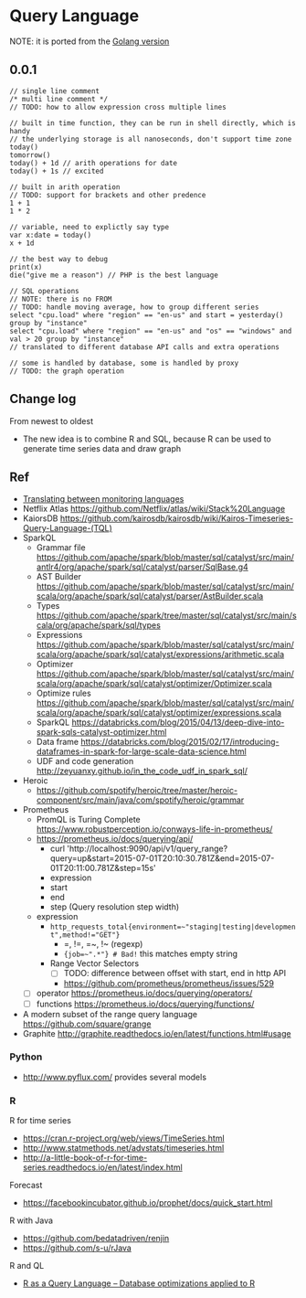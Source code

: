 # Query Language

NOTE: it is ported from the [Golang version](https://github.com/xephonhq/tsdb-ql/blob/master/doc/spec-draft/query_language.md)

## 0.0.1

````
// single line comment
/* multi line comment */
// TODO: how to allow expression cross multiple lines

// built in time function, they can be run in shell directly, which is handy
// the underlying storage is all nanoseconds, don't support time zone
today()
tomorrow()
today() + 1d // arith operations for date
today() + 1s // excited

// built in arith operation
// TODO: support for brackets and other predence
1 + 1
1 * 2

// variable, need to explictly say type
var x:date = today()
x + 1d

// the best way to debug
print(x)
die("give me a reason") // PHP is the best language

// SQL operations
// NOTE: there is no FROM
// TODO: handle moving average, how to group different series
select "cpu.load" where "region" == "en-us" and start = yesterday() group by "instance"
select "cpu.load" where "region" == "en-us" and "os" == "windows" and val > 20 group by "instance"
// translated to different database API calls and extra operations

// some is handled by database, some is handled by proxy
// TODO: the graph operation
````
## Change log

From newest to oldest

- The new idea is to combine R and SQL, because R can be used to generate time series data and draw graph

## Ref

- [Translating between monitoring languages](https://www.robustperception.io/translating-between-monitoring-languages/)
- Netflix Atlas https://github.com/Netflix/atlas/wiki/Stack%20Language
- KaiorsDB https://github.com/kairosdb/kairosdb/wiki/Kairos-Timeseries-Query-Language-(TQL)
- SparkQL
  - Grammar file https://github.com/apache/spark/blob/master/sql/catalyst/src/main/antlr4/org/apache/spark/sql/catalyst/parser/SqlBase.g4
  - AST Builder https://github.com/apache/spark/blob/master/sql/catalyst/src/main/scala/org/apache/spark/sql/catalyst/parser/AstBuilder.scala
  - Types https://github.com/apache/spark/tree/master/sql/catalyst/src/main/scala/org/apache/spark/sql/types
  - Expressions https://github.com/apache/spark/blob/master/sql/catalyst/src/main/scala/org/apache/spark/sql/catalyst/expressions/arithmetic.scala
  - Optimizer https://github.com/apache/spark/blob/master/sql/catalyst/src/main/scala/org/apache/spark/sql/catalyst/optimizer/Optimizer.scala
  - Optimize rules https://github.com/apache/spark/blob/master/sql/catalyst/src/main/scala/org/apache/spark/sql/catalyst/optimizer/expressions.scala
  - SparkQL https://databricks.com/blog/2015/04/13/deep-dive-into-spark-sqls-catalyst-optimizer.html
  - Data frame https://databricks.com/blog/2015/02/17/introducing-dataframes-in-spark-for-large-scale-data-science.html
  - UDF and code generation http://zeyuanxy.github.io/in_the_code_udf_in_spark_sql/
- Heroic
  - https://github.com/spotify/heroic/tree/master/heroic-component/src/main/java/com/spotify/heroic/grammar
- Prometheus
  - PromQL is Turing Complete https://www.robustperception.io/conways-life-in-prometheus/
  - https://prometheus.io/docs/querying/api/
    - curl 'http://localhost:9090/api/v1/query_range?query=up&start=2015-07-01T20:10:30.781Z&end=2015-07-01T20:11:00.781Z&step=15s'
    - expression
    - start
    - end
    - step (Query resolution step width)
  - expression
    - `http_requests_total{environment=~"staging|testing|development",method!="GET"}`
      - =, !=, =~, !~ (regexp)
      - `{job=~".*"} # Bad!` this matches empty string
    - Range Vector Selectors
      - [ ] TODO: difference between offset with start, end in http API
      - https://github.com/prometheus/prometheus/issues/529
  - [ ] operator https://prometheus.io/docs/querying/operators/
  - [ ] functions https://prometheus.io/docs/querying/functions/
- A modern subset of the range query language https://github.com/square/grange
- Graphite http://graphite.readthedocs.io/en/latest/functions.html#usage

### Python

- http://www.pyflux.com/ provides several models

### R

R for time series

- https://cran.r-project.org/web/views/TimeSeries.html
- http://www.statmethods.net/advstats/timeseries.html
- http://a-little-book-of-r-for-time-series.readthedocs.io/en/latest/index.html

Forecast 

- https://facebookincubator.github.io/prophet/docs/quick_start.html

R with Java

- https://github.com/bedatadriven/renjin
- https://github.com/s-u/rJava

R and QL

- [R as a Query Language – Database optimizations applied to R](http://www.bedatadriven.com/research/r-as-a-query-language.html)
